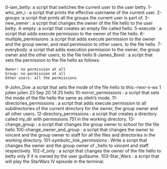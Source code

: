 0-iam_betty: a script that switches the current user to the user betty.
1-who_am_i :  a script that prints the effective username of the current user.
2-groups :a script that prints all the groups the current user is part of.
3-new_owner : a script that changes the owner of the file hello to the user betty.
4-empty :a script that creates an empty file called hello.
5-execute :  a script that adds execute permission to the owner of the file hello.
6-multiple_permissions :a script that adds execute permission to the owner and the group owner, and read permission to other users, to the file hello.
7-everybody :a script that adds execution permission to the owner, the group owner and the other users, to the file hello
8-James_Bond : a script that sets the permission to the file hello as follows:

    Owner: no permission at all
    Group: no permission at all
    Other users: all the permissions
9-John_Doe :a script that sets the mode of the file hello to this:-rwxr-x-wx 1 julien julien 23 Sep 20 14:25 hello
10-mirror_permissions :  a script that sets the mode of the file hello the same as olleh’s mode.
11-directories_permissions : a script that adds execute permission to all subdirectories of the current directory for the owner, the group owner and all other users.
12-directory_permissions : a script that creates a directory called my_dir with permissions 751 in the working directory.
13-change_group : a script that changes the group owner to school for the file hello
100-change_owner_and_group : a script that changes the owner to vincent and the group owner to staff for all the files and directories in the working directory.
101-symbolic_link_permissions : Write a script that changes the owner and the group owner of _hello to vincent and staff respectively.
102-if_only :  a script that changes the owner of the file hello to betty only if it is owned by the user guillaume.
103-Star_Wars : a script that will play the StarWars IV episode in the terminal.
